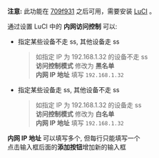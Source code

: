 **注意:** 此功能在 [709f931][1] 之后可用，需要安装 [LuCI][2] 。

通过设置 LuCI 中的 **内网访问控制** 可以:

 - 指定某些设备不走 ss, 其他设备走 ss  
   >如指定 IP 为 192.168.1.32 的设备不走 ss  
   >**访问控制模式** 修改为 **黑名单**  
   >**内网 IP 地址** 填写 `192.168.1.32`  

 - 指定某些设备走 ss, 其他设备不走 ss  
   >如指定 IP 为 192.168.1.32 的设备走 ss  
   >**访问控制模式** 修改为 **白名单**  
   >**内网 IP 地址** 填写 `192.168.1.32`  

 **内网 IP 地址** 可以填写多个, 但每行只能填写一个  
 点击输入框后面的**添加按钮**增加新的输入框  


 [1]: https://github.com/aa65535/openwrt-shadowsocks/commit/709f931
 [2]: https://github.com/aa65535/openwrt-dist-luci
 [C]: http://en.wikipedia.org/wiki/Classless_Inter-Domain_Routing
